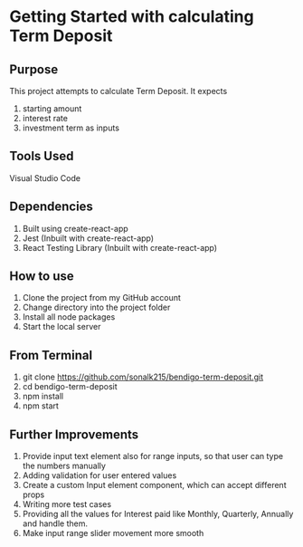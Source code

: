 # Getting Started with calculating Term Deposit

## **Purpose**
This project attempts to calculate Term Deposit. It expects 
  1. starting amount
  2. interest rate
  3. investment term
as inputs

## **Tools Used**
  Visual Studio Code

## **Dependencies**
  1. Built using create-react-app
  2. Jest (Inbuilt with create-react-app)
  3. React Testing Library (Inbuilt with create-react-app)

## **How to use**
1. Clone the project from my GitHub account
2. Change directory into the project folder
3. Install all node packages
4. Start the local server


## **From Terminal**
1. git clone https://github.com/sonalk215/bendigo-term-deposit.git
2. cd bendigo-term-deposit
3. npm install
4. npm start


## **Further Improvements**
1. Provide input text element also for range inputs, so that user can type the numbers manually
2.  Adding validation for user entered values
3. Create a custom Input element component, which can accept different props
4. Writing more test cases
5. Providing all the values for Interest paid like Monthly, Quarterly, Annually and handle them.
6. Make input range slider movement more smooth
